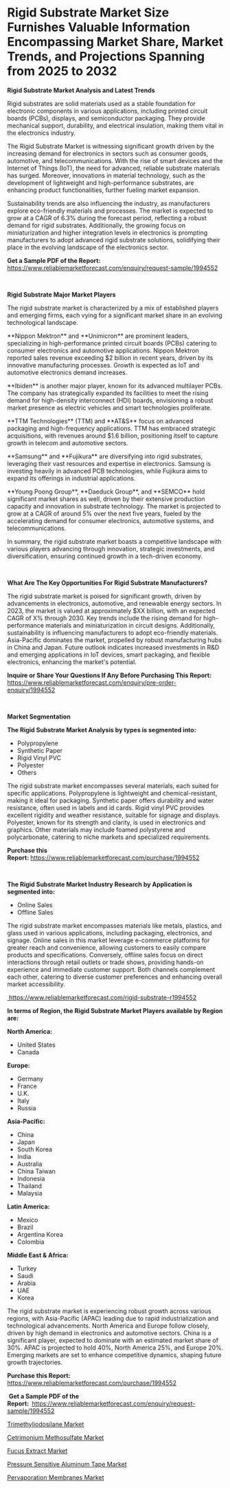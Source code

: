 <p><h1>Rigid Substrate Market Size Furnishes Valuable Information Encompassing Market Share, Market Trends, and Projections Spanning from 2025 to 2032</h1></p><p><strong>Rigid Substrate Market Analysis and Latest Trends</strong></p>
<p><p>Rigid substrates are solid materials used as a stable foundation for electronic components in various applications, including printed circuit boards (PCBs), displays, and semiconductor packaging. They provide mechanical support, durability, and electrical insulation, making them vital in the electronics industry. </p><p>The Rigid Substrate Market is witnessing significant growth driven by the increasing demand for electronics in sectors such as consumer goods, automotive, and telecommunications. With the rise of smart devices and the Internet of Things (IoT), the need for advanced, reliable substrate materials has surged. Moreover, innovations in material technology, such as the development of lightweight and high-performance substrates, are enhancing product functionalities, further fueling market expansion.</p><p>Sustainability trends are also influencing the industry, as manufacturers explore eco-friendly materials and processes. The market is expected to grow at a CAGR of 6.3% during the forecast period, reflecting a robust demand for rigid substrates. Additionally, the growing focus on miniaturization and higher integration levels in electronics is prompting manufacturers to adopt advanced rigid substrate solutions, solidifying their place in the evolving landscape of the electronics sector.</p></p>
<p><strong>Get a Sample PDF of the Report:&nbsp;</strong> <a href="https://www.reliablemarketforecast.com/enquiry/request-sample/1994552?utm_campaign=1169&utm_medium=2&utm_source=Github&utm_content=ia&utm_term=01042025&utm_id=rigid-substrate">https://www.reliablemarketforecast.com/enquiry/request-sample/1994552</a></p>
<p>&nbsp;</p>
<p><strong>Rigid Substrate Major Market Players</strong></p>
<p><p>The rigid substrate market is characterized by a mix of established players and emerging firms, each vying for a significant market share in an evolving technological landscape.</p><p>**Nippon Mektron** and **Unimicron** are prominent leaders, specializing in high-performance printed circuit boards (PCBs) catering to consumer electronics and automotive applications. Nippon Mektron reported sales revenue exceeding $2 billion in recent years, driven by its innovative manufacturing processes. Growth is expected as IoT and automotive electronics demand increases.</p><p>**Ibiden** is another major player, known for its advanced multilayer PCBs. The company has strategically expanded its facilities to meet the rising demand for high-density interconnect (HDI) boards, envisioning a robust market presence as electric vehicles and smart technologies proliferate. </p><p>**TTM Technologies** (TTM) and **AT&S** focus on advanced packaging and high-frequency applications. TTM has embraced strategic acquisitions, with revenues around $1.6 billion, positioning itself to capture growth in telecom and automotive sectors.</p><p>**Samsung** and **Fujikura** are diversifying into rigid substrates, leveraging their vast resources and expertise in electronics. Samsung is investing heavily in advanced PCB technologies, while Fujikura aims to expand its offerings in industrial applications.</p><p>**Young Poong Group**, **Daeduck Group**, and **SEMCO** hold significant market shares as well, driven by their extensive production capacity and innovation in substrate technology. The market is projected to grow at a CAGR of around 5% over the next five years, fueled by the accelerating demand for consumer electronics, automotive systems, and telecommunications.</p><p>In summary, the rigid substrate market boasts a competitive landscape with various players advancing through innovation, strategic investments, and diversification, ensuring continued growth in a tech-driven economy. </p></p>
<p>&nbsp;</p>
<p><strong>What Are The Key Opportunities For Rigid Substrate Manufacturers?</strong></p>
<p><p>The rigid substrate market is poised for significant growth, driven by advancements in electronics, automotive, and renewable energy sectors. In 2023, the market is valued at approximately $XX billion, with an expected CAGR of X% through 2030. Key trends include the rising demand for high-performance materials and miniaturization in circuit designs. Additionally, sustainability is influencing manufacturers to adopt eco-friendly materials. Asia-Pacific dominates the market, propelled by robust manufacturing hubs in China and Japan. Future outlook indicates increased investments in R&D and emerging applications in IoT devices, smart packaging, and flexible electronics, enhancing the market's potential.</p></p>
<p><strong>Inquire or Share Your Questions If Any Before Purchasing This Report:</strong> <a href="https://www.reliablemarketforecast.com/enquiry/pre-order-enquiry/1994552?utm_campaign=1169&utm_medium=2&utm_source=Github&utm_content=ia&utm_term=01042025&utm_id=rigid-substrate">https://www.reliablemarketforecast.com/enquiry/pre-order-enquiry/1994552</a></p>
<p>&nbsp;</p>
<p><strong>Market Segmentation</strong></p>
<p><strong>The Rigid Substrate Market Analysis by types is segmented into:</strong></p>
<p><ul><li>Polypropylene</li><li>Synthetic Paper</li><li>Rigid Vinyl PVC</li><li>Polyester</li><li>Others</li></ul></p>
<p><p>The rigid substrate market encompasses several materials, each suited for specific applications. Polypropylene is lightweight and chemical-resistant, making it ideal for packaging. Synthetic paper offers durability and water resistance, often used in labels and id cards. Rigid vinyl PVC provides excellent rigidity and weather resistance, suitable for signage and displays. Polyester, known for its strength and clarity, is used in electronics and graphics. Other materials may include foamed polystyrene and polycarbonate, catering to niche markets and specialized requirements.</p></p>
<p><strong>Purchase this Report:&nbsp;</strong><a href="https://www.reliablemarketforecast.com/purchase/1994552?utm_campaign=1169&utm_medium=2&utm_source=Github&utm_content=ia&utm_term=01042025&utm_id=rigid-substrate">https://www.reliablemarketforecast.com/purchase/1994552</a></p>
<p>&nbsp;</p>
<p><strong>The Rigid Substrate Market Industry Research by Application is segmented into:</strong></p>
<p><ul><li>Online Sales</li><li>Offline Sales</li></ul></p>
<p><p>The rigid substrate market encompasses materials like metals, plastics, and glass used in various applications, including packaging, electronics, and signage. Online sales in this market leverage e-commerce platforms for greater reach and convenience, allowing customers to easily compare products and specifications. Conversely, offline sales focus on direct interactions through retail outlets or trade shows, providing hands-on experience and immediate customer support. Both channels complement each other, catering to diverse customer preferences and enhancing overall market accessibility.</p></p>
<p><a href="https://www.reliablemarketforecast.com/rigid-substrate-r1994552?utm_campaign=1169&utm_medium=2&utm_source=Github&utm_content=ia&utm_term=01042025&utm_id=rigid-substrate">&nbsp;https://www.reliablemarketforecast.com/rigid-substrate-r1994552</a></p>
<p><strong>In terms of Region, the Rigid Substrate Market Players available by Region are:</strong></p>
<p>
    <p> <strong> North America: </strong>
        <ul>
            <li>United States</li>
            <li>Canada</li>
        </ul>
        </p> 
    <p> <strong> Europe: </strong>
        <ul>
            <li>Germany</li>
            <li>France</li>
            <li>U.K.</li>
            <li>Italy</li>
            <li>Russia</li>
        </ul>
        </p> 
    <p> <strong> Asia-Pacific: </strong>
        <ul>
            <li>China</li>
            <li>Japan</li>
            <li>South Korea</li>
            <li>India</li>
            <li>Australia</li>
            <li>China Taiwan</li>
            <li>Indonesia</li>
            <li>Thailand</li>
            <li>Malaysia</li>
        </ul>
        </p> 
    <p> <strong> Latin America: </strong>
        <ul>
            <li>Mexico</li>
            <li>Brazil</li>
            <li>Argentina Korea</li>
            <li>Colombia</li>
        </ul>
        </p> 
    <p> <strong> Middle East & Africa: </strong>
        <ul>
            <li>Turkey</li>
            <li>Saudi</li>
            <li>Arabia</li>
            <li>UAE</li>
            <li>Korea</li>
        </ul>
    </p>
    </p>
<p><p>The rigid substrate market is experiencing robust growth across various regions, with Asia-Pacific (APAC) leading due to rapid industrialization and technological advancements. North America and Europe follow closely, driven by high demand in electronics and automotive sectors. China is a significant player, expected to dominate with an estimated market share of 30%. APAC is projected to hold 40%, North America 25%, and Europe 20%. Emerging markets are set to enhance competitive dynamics, shaping future growth trajectories.</p></p>
<p><strong>Purchase this Report: </strong><a href="https://www.reliablemarketforecast.com/purchase/1994552?utm_campaign=1169&utm_medium=2&utm_source=Github&utm_content=ia&utm_term=01042025&utm_id=rigid-substrate">https://www.reliablemarketforecast.com/purchase/1994552</a></p>
<p>&nbsp;<strong>Get a Sample PDF of the Report:&nbsp;&nbsp;</strong><a href="https://www.reliablemarketforecast.com/enquiry/request-sample/1994552?utm_campaign=1169&utm_medium=2&utm_source=Github&utm_content=ia&utm_term=01042025&utm_id=rigid-substrate">https://www.reliablemarketforecast.com/enquiry/request-sample/1994552</a></p>
<p><strong></strong></p>
<p><p><a href="https://github.com/payareganiou/Market-Research-Report-List-1/blob/main/trimethyliodosilane-market.md?utm_campaign=1169&utm_medium=2&utm_source=Github&utm_content=ia&utm_term=01042025&utm_id=rigid-substrate">Trimethyliodosilane Market</a></p><p><a href="https://github.com/lontohhikma/Market-Research-Report-List-1/blob/main/cetrimonium-methosulfate-market.md?utm_campaign=1169&utm_medium=2&utm_source=Github&utm_content=ia&utm_term=01042025&utm_id=rigid-substrate">Cetrimonium Methosulfate Market</a></p><p><a href="https://github.com/milievkulov/Market-Research-Report-List-1/blob/main/fucus-extract-market.md?utm_campaign=1169&utm_medium=2&utm_source=Github&utm_content=ia&utm_term=01042025&utm_id=rigid-substrate">Fucus Extract Market</a></p><p><a href="https://github.com/enieyfabius/Market-Research-Report-List-1/blob/main/pressure-sensitive-aluminum-tape-market.md?utm_campaign=1169&utm_medium=2&utm_source=Github&utm_content=ia&utm_term=01042025&utm_id=rigid-substrate">Pressure Sensitive Aluminum Tape Market</a></p><p><a href="https://github.com/steegeneat/Market-Research-Report-List-1/blob/main/pervaporation-membranes-market.md?utm_campaign=1169&utm_medium=2&utm_source=Github&utm_content=ia&utm_term=01042025&utm_id=rigid-substrate">Pervaporation Membranes Market</a></p></p>